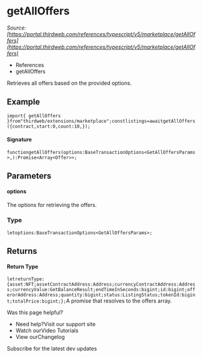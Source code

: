 # getAllOffers

*Source: [https://portal.thirdweb.com/references/typescript/v5/marketplace/getAllOffers](https://portal.thirdweb.com/references/typescript/v5/marketplace/getAllOffers)*

* References
* getAllOffers

Retrieves all offers based on the provided options.

## Example

`import{ getAllOffers }from"thirdweb/extensions/marketplace";constlistings=awaitgetAllOffers({contract,start:0,count:10,});`
#### Signature

`functiongetAllOffers(options:BaseTransactionOptions<GetAllOffersParams>,):Promise<Array<Offer>>;`
## Parameters

#### options

The options for retrieving the offers.

### Type

`letoptions:BaseTransactionOptions<GetAllOffersParams>;`
## Returns

#### Return Type

`letreturnType:{asset:NFT;assetContractAddress:Address;currencyContractAddress:Address;currencyValue:GetBalanceResult;endTimeInSeconds:bigint;id:bigint;offerorAddress:Address;quantity:bigint;status:ListingStatus;tokenId:bigint;totalPrice:bigint;};`A promise that resolves to the offers array.

Was this page helpful?

* Need help?Visit our support site
* Watch ourVideo Tutorials
* View ourChangelog

Subscribe for the latest dev updates

